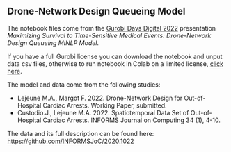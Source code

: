 ## Drone-Network Design Queueing Model

The notebook files come from the [Gurobi Days Digital 2022](https://www.gurobi.com/gurobi-days-digital-event-2022/) presentation *Maximizing Survival to Time-Sensitive Medical Events: Drone-Network Design Queueing MINLP Model*. 

If you have a full Gurobi license you can download the notebook and unput data csv files, otherwise to run notebook in Colab on a limited license, [click here](https://colab.research.google.com/github/Gurobi/modeling-examples/blob/master/drone_network_1_2/drone_network_gcl.ipynb).

The model and data come from the following studies:

- Lejeune M.A., Margot F. 2022. Drone-Network Design for Out-of-Hospital Cardiac Arrests. Working Paper, submitted.
- Custodio.J., Lejeune M.A. 2022. Spatiotemporal Data Set of Out-of-Hospital Cardiac Arrests. INFORMS Journal on Computing 34 (1), 4-10.

The data and its full description can be found here: https://github.com/INFORMSJoC/2020.1022
